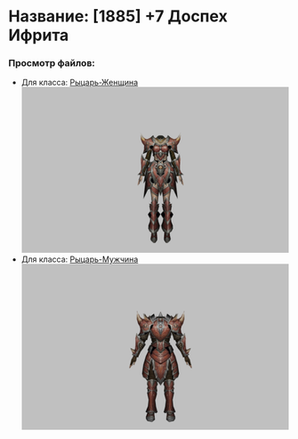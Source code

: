 # Название: [1885] +7 Доспех Ифрита

### Просмотр файлов:
- Для класса: [Рыцарь-Женщина](Рыцарь-Женщина)
![p010020.png](Рыцарь-Женщина/p010020.png)
- Для класса: [Рыцарь-Мужчина](Рыцарь-Мужчина)
![p000020.png](Рыцарь-Мужчина/p000020.png)
